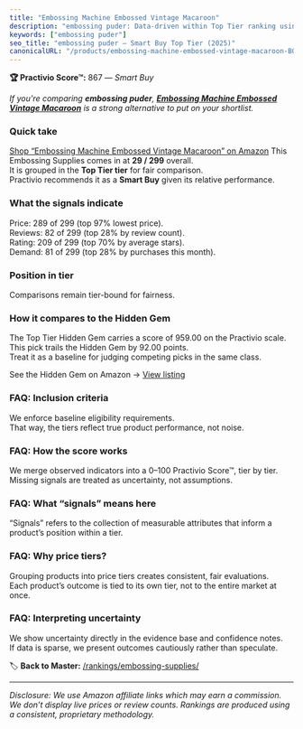 ```yaml
---
title: "Embossing Machine Embossed Vintage Macaroon"
description: "embossing puder: Data-driven within Top Tier ranking using the Practivio Score™. Positioned by quality, value, demand, findability, momentum."
keywords: ["embossing puder"]
seo_title: "embossing puder — Smart Buy Top Tier (2025)"
canonicalURL: "/products/embossing-machine-embossed-vintage-macaroon-B0D49MBLBG/"
---
```


**🏆 Practivio Score™:** 867 — _Smart Buy_


*If you're comparing **embossing puder**, **[Embossing Machine Embossed Vintage Macaroon](https://www.amazon.com/dp/B0D49MBLBG?tag=practivio-20)** is a strong alternative to put on your shortlist.*
### Quick take
[Shop “Embossing Machine Embossed Vintage Macaroon” on Amazon](https://www.amazon.com/dp/B0D49MBLBG?tag=practivio-20)
This Embossing Supplies comes in at **29 / 299** overall.  
It is grouped in the **Top Tier tier** for fair comparison.  
Practivio recommends it as a **Smart Buy** given its relative performance.

### What the signals indicate
Price: 289 of 299 (top 97% lowest price).  
Reviews: 82 of 299 (top 28% by review count).  
Rating: 209 of 299 (top 70% by average stars).  
Demand: 81 of 299 (top 28% by purchases this month).

### Position in tier
Comparisons remain tier-bound for fairness.

### How it compares to the Hidden Gem
The Top Tier Hidden Gem carries a score of 959.00 on the Practivio scale.  
This pick trails the Hidden Gem by 92.00 points.  
Treat it as a baseline for judging competing picks in the same class.  

See the Hidden Gem on Amazon → [View listing](https://www.amazon.com/dp/B0D6BHVRJC?tag=practivio-20)

### FAQ: Inclusion criteria
We enforce baseline eligibility requirements.  
That way, the tiers reflect true product performance, not noise.

### FAQ: How the score works
We merge observed indicators into a 0–100 Practivio Score™, tier by tier.  
Missing signals are treated as uncertainty, not assumptions.

### FAQ: What “signals” means here
“Signals” refers to the collection of measurable attributes that inform a product’s position within a tier.

### FAQ: Why price tiers?
Grouping products into price tiers creates consistent, fair evaluations.  
Each product’s outcome is tied to its own tier, not to the entire market at once.

### FAQ: Interpreting uncertainty
We show uncertainty directly in the evidence base and confidence notes.  
If data is sparse, we present outcomes cautiously rather than speculate.


🏷️ **Back to Master:** [/rankings/embossing-supplies/](/rankings/embossing-supplies/)

---
_Disclosure: We use Amazon affiliate links which may earn a commission. We don’t display live prices or review counts. Rankings are produced using a consistent, proprietary methodology._
